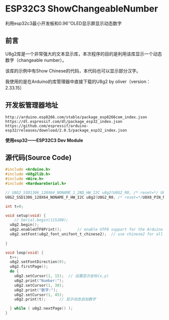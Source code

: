 # ESP32C3 ShowChangeableNumber

利用esp32c3最小开发板和0.96‘’OLED显示屏显示动态数字

## 前言

U8g2库是一个非常强大的文本显示库，本次程序的目的是利用该库显示一个动态数字（changeable number）。

该库的示例中有Show Chinese的代码，本代码也可以显示部分汉字。

我使用的是在Arduino的库管理器中直接下载的U8g2 by oliver（version：2.33.15）

## 开发板管理器地址

```
http://arduino.esp8266.com/stable/package_esp8266com_index.json
https://dl.espressif.com/dl/package_esp32_index.json
https://github.com/espressif/arduino-esp32/releases/download/2.0.5/package_esp32_index.json
```

**使用esp32——ESP32C3 Dev Module**

## 源代码(Source Code)

```c
#include <Arduino.h>
#include <U8g2lib.h>
#include <Wire.h>
#include <HardwareSerial.h>

// U8G2_SSD1306_128X64_NONAME_1_2ND_HW_I2C u8g2(U8G2_R0, /* reset=*/ U8X8_PIN_NONE);  // 软件IIC
U8G2_SSD1306_128X64_NONAME_F_HW_I2C u8g2(U8G2_R0, /* reset=*/U8X8_PIN_NONE, /* clock=*/9, /* data=*/10);

int t=0;

void setup(void) {
	// Serial.begin(115200);
  u8g2.begin(); 
  u8g2.enableUTF8Print();		// enable UTF8 support for the Arduino print() function
  u8g2.setFont(u8g2_font_unifont_t_chinese2);  // use chinese2 for all the glyphs of "你好世界"
  
}

void loop(void) {
  t++;
  u8g2.setFontDirection(0);
  u8g2.firstPage();
  do {
    u8g2.setCursor(1, 15);  // 设置显示坐标(x,y)
    u8g2.print("Number:");
    u8g2.setCursor(1, 30);
    u8g2.print("数字:");
    u8g2.setCursor(1, 45);
    u8g2.print(t);		// 显示动态自加数字

  } while ( u8g2.nextPage() );
}

```

